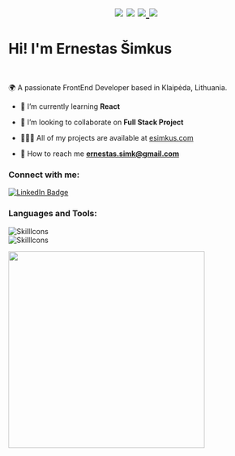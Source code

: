 
<h1 align="center">
  <img src="https://api.statusbadges.me/badge/status/246267066749943809?simple=false&style=plastic&label=Status" />
  <img src="https://api.statusbadges.me/badge/vscode/246267066749943809?style=plastic&fallback=Nothing&label=Coding" />
  <a href="https://api.statusbadges.me/openspotify/246267066749943809?style=plastic&fallback=Nothing">
    <img src="https://api.statusbadges.me/badge/spotify/246267066749943809?style=plastic&fallback=Nothing&label=Listening" />
  </a>
  <img src="https://komarev.com/ghpvc/?username=esimkus20&label=Profile%20views&color=0e75b6&style=plastic" />
</h1>

<h1>Hi! I'm Ernestas Šimkus</h1><br>

<p>🌍 A passionate FrontEnd Developer based in Klaipėda, Lithuania.</p>

- 📖 I’m currently learning **React**

- 📁 I’m looking to collaborate on **Full Stack Project**

- 👨🏼‍💻 All of my projects are available at [esimkus.com](https://www.esimkus.com)

- 📧 How to reach me **ernestas.simk@gmail.com**

<h3 align="left">Connect with me:</h3>

<div id="badges">
  <a href="https://www.linkedin.com/in/esimkus/">
    <img align="center" src="https://img.shields.io/badge/LinkedIn-blue?style=for-the-badge&logo=linkedin&logoColor=white" alt="LinkedIn Badge"/>
  </a>
</div>

<h3 align="left">Languages and Tools:</h3>

![SkillIcons](https://skillicons.dev/icons?i=html,css,js,ts,scss,gulp,git) <br>
![SkillIcons](https://skillicons.dev/icons?i=react,nodejs,express,tailwind,mongo,bootstrap,xd) <br>

<img src="https://github-readme-stats.vercel.app/api/top-langs?username=esimkus20&show_icons=true&theme=dark&title_color=ffffff&text_color=ffffff&hide_border=true&locale=en&layout=compact" width="387px"/>

